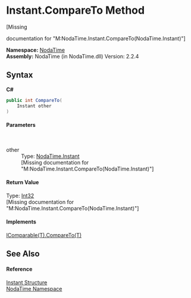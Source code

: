 # Instant.CompareTo Method 
 

\[Missing <summary> documentation for "M:NodaTime.Instant.CompareTo(NodaTime.Instant)"\]

**Namespace:**&nbsp;<a href="N_NodaTime">NodaTime</a><br />**Assembly:**&nbsp;NodaTime (in NodaTime.dll) Version: 2.2.4

## Syntax

**C#**<br />
``` C#
public int CompareTo(
	Instant other
)
```


#### Parameters
&nbsp;<dl><dt>other</dt><dd>Type: <a href="T_NodaTime_Instant">NodaTime.Instant</a><br />\[Missing <param name="other"/> documentation for "M:NodaTime.Instant.CompareTo(NodaTime.Instant)"\]</dd></dl>

#### Return Value
Type: <a href="http://msdn2.microsoft.com/en-us/library/td2s409d" target="_blank">Int32</a><br />\[Missing <returns> documentation for "M:NodaTime.Instant.CompareTo(NodaTime.Instant)"\]

#### Implements
<a href="http://msdn2.microsoft.com/en-us/library/43hc6wht" target="_blank">IComparable(T).CompareTo(T)</a><br />

## See Also


#### Reference
<a href="T_NodaTime_Instant">Instant Structure</a><br /><a href="N_NodaTime">NodaTime Namespace</a><br />